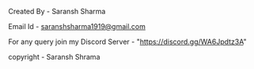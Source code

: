 Created By - Saransh Sharma

Email Id - saranshsharma1919@gmail.com

For any query join my Discord Server - "https://discord.gg/WA6Jpdtz3A"

copyright - Saransh Shrama
